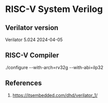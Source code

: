 # RISC-V System Verilog

## Verilator version

Verilator 5.024 2024-04-05

## RISC-V Compiler

./configure --with-arch=rv32g --with-abi=ilp32

## References
1. https://itsembedded.com/dhd/verilator_1/
